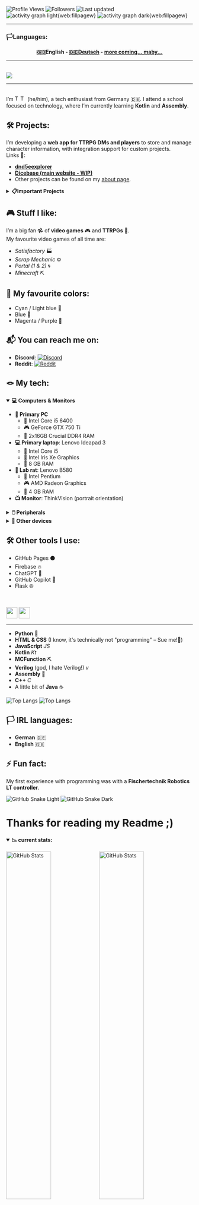 ![Profile Views](https://komarev.com/ghpvc/?username=doctor-versum&color=9e4c98) ![Followers](https://img.shields.io/github/followers/doctor-versum?label=Followers&style=default&color=9e4c98) ![Last updated](generated/data/updated.svg)
![activity graph light{web:fillpagew}](generated/contr-graph/contributions-graph-light.svg#gh-light-mode-only)
![activity graph dark{web:fillpagew}](generated/contr-graph/contributions-graph-dark.svg#gh-dark-mode-only)

---

<h3>🏳️Languages: </h3>
<p align="center" style="text-decoration: none;"><strong>🇬🇧English -
<s><a href="readme-de-de.md">🇩🇪Deutsch</a></s> -
<a href="contribute.md">more coming... maby...</a></strong></p>

---

<br>
<img src="assets/text/hi_there/text.svg"/>

---

<br>

<div>I’m <img src="assets/text/tobias/dark.svg#gh-dark-mode-only" alt="Tobias" height=15em/><img src="assets/text/tobias/light.svg#gh-light-mode-only" alt="Tobias" height=15em/> (he/him), a tech enthusiast from Germany 🇩🇪. I attend a school focused on technology, where I’m currently learning <strong>Kotlin</strong> and <strong>Assembly</strong>.</div>

## 🛠️ Projects:
I’m developing a **web app for TTRPG DMs and players** to store and manage character information, with integration support for custom projects.  
Links 🔗:
- [**dnd5eexplorer**](https://doctor-versum.github.io/dnd5eexplorer)
- [**Dicebase (main website - WIP)**](https://dicebase.web.app)  
- Other projects can be found on my [about page](https://doctor-versum.github.io).

<details>
  <summary><strong>📋Important Projects</strong></summary>
  <a href="https://github.com/doctor-versum/QuizzX"><img src="generated/cards/repo-card-1.svg" width=100% alt="repo card 1" /></a>
  <a href="https://github.com/doctor-versum/dnd5eexplorer"><img src="generated/cards/repo-card-2.svg" width=49% alt="repo card 2" /></a>
  <a href="https://github.com/doctor-versum/pyduino"><img src="generated/cards/repo-card-3.svg" width=50% alt="repo card 3" /></a>
  <a href="https://github.com/doctor-versum/lp_cover"><img src="generated/cards/repo-card-4.svg" width=49% alt="repo card 4" /></a>
  <a href="https://github.com/doctor-versum/DnDbase"><img src="generated/cards/repo-card-5.svg" width=50% alt="repo card 5" /></a>
</details>

## 🎮 Stuff I like:
I’m a big fan 𖣘 of **video games** 🎮 and **TTRPGs** 🧝.  
My favourite video games of all time are:
- *Satisfactory* 🏭
- *Scrap Mechanic* ⚙️
- *Portal (1 & 2)* 🌀
- *Minecraft* ⛏️

## 🎨 My favourite colors:
- Cyan / Light blue 🩵
- Blue 💙
- Magenta / Purple 💜

## 📬 You can reach me on:
- **Discord**: [![Discord](https://img.shields.io/badge/Discord-@doctor__versum-5865F2?logo=discord&logoColor=white)](https://discord.com/users/739625061337530418)
- **Reddit**: [![Reddit](https://img.shields.io/badge/reddit-u%2Fdoctor__versum-FF4500?logo=reddit&logoColor=white)](https://www.reddit.com/user/doctor_versum)

## 🪢 My tech:
<details open>
  <summary><strong>💻 Computers & Monitors</strong></summary>
  <ul>
    <li><strong>👾 Primary PC</strong>
      <ul>
        <li>🔧 Intel Core i5 6400</li>
        <li>🎮 GeForce GTX 750 Ti</li>
        <li>🧠 2x16GB Crucial DDR4 RAM</li>
      </ul>
    </li>
    <li><strong>💻 Primary laptop</strong>: Lenovo Ideapad 3
      <ul>
        <li>🔧 Intel Core i5</li>
        <li>🎨 Intel Iris Xe Graphics</li>
        <li>🧠 8 GB RAM</li>
      </ul>
    </li>
    <li><strong>🧪 Lab rat</strong>: Lenovo B580
      <ul>
        <li>🔧 Intel Pentium</li>
        <li>🎮 AMD Radeon Graphics</li>
        <li>🧠 4 GB RAM</li>
      </ul>
    </li>
    <li><strong>📺 Monitor</strong>: ThinkVision (portrait orientation)</li>
  </ul>
</details>
<details>
  <summary><strong>🖱️ Peripherals</strong></summary>
  <ul>
    <li><strong>🖱️ Mouse</strong>: Cheap mouse (don’t remember the model)</li>
    <li><strong>🔈 Speakers</strong>: Teufel Kombo 11</li>
    <li><strong>🎤 Microphone</strong>: DJI Mic Mini (2 transmitters)</li>
    <li><strong>🎆 Launchpad</strong>: Novation Launchpad Mini MK3</li>
  </ul>
</details>
<details>
  <summary><strong>📱 Other devices</strong></summary>
  <ul>
    <li><strong>📱 Phone</strong>: Pixel 6 Pro</li>
    <li><strong>🖥️ Tablet</strong>: iPad 10th Gen (for school)</li>
    <li><strong>🖥️ Tablet</strong>: Samsung Galaxy Tab A7</li>
    <li><strong>🥽 VR</strong>: Meta Quest 3</li>
  </ul>
</details>

## 🛠️ Other tools I use:
- GitHub Pages ⚫️
- Firebase 🔥
- ChatGPT 🌼
- GitHub Copilot 🤖
- Flask 🌐

<br><br>
<img src="assets/text/programming_languages/dark.svg#gh-dark-mode-only" height=30em/>
<img src="assets/text/programming_languages/light.svg#gh-light-mode-only" height=30em/>

---
- **Python** 🐍
- **HTML & CSS** (I know, it's technically not "programming" – Sue me!📖)
- **JavaScript** _JS_
- **Kotlin** _Kt_
- **MCFunction** ⛏️
- **Verilog** (god, I hate Verilog!) _v_
- **Assembly** 💽
- **C++** _C_
- A little bit of **Java** ☕️

![Top Langs](generated/langs/langs-light.svg#gh-light-mode-only)
![Top Langs](generated/langs/langs-dark.svg#gh-dark-mode-only)

## 🏳️ IRL languages:
- **German** 🇩🇪
- **English** 🇬🇧

## ⚡ Fun fact:
My first experience with programming was with a **Fischertechnik Robotics LT controller**.

![GitHub Snake Light](generated/snake/github-snake.svg#gh-light-mode-only)
![GitHub Snake Dark](generated/snake/github-snake-dark.svg#gh-dark-mode-only) 

# Thanks for reading my Readme ;)

<details open>
  <summary><strong>📉 current stats:</strong></summary>
  <br>
  <!-- GitHub Stats -->
  <img src="generated/readme-stats/stats-light.svg#gh-light-mode-only" width=49% alt="GitHub Stats" />
  <img src="generated/readme-stats/stats-dark.svg#gh-dark-mode-only" width=49% alt="GitHub Stats" />
  <!-- GitHub Streak -->
  <img src="generated/streaks/streaks.svg" width=50% alt="GitHub Streak" />
  <!-- Trophies -->
  <img src="generated/trophies/trophies-light.svg#gh-light-mode-only" width=100% alt="GitHub Trophies Light" />
  <img src="generated/trophies/trophies-dark.svg#gh-dark-mode-only" width=100% alt="GitHub Trophies Dark" />
  <img src="generated/metrics/metrics.svg" width=100% alt="Metrics" />
</details>
